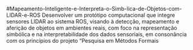 #Mapeamento-Inteligente-e-Interpreta-o-Simb-lica-de-Objetos-com-LIDAR-e-ROS
Desenvolver um protótipo computacional que integre sensores LIDAR ao sistema ROS, visando à detecção, mapeamento e aferição de objetos em ambientes reais, com foco na representação simbólica e na interpretabilidade dos dados sensoriais, em consonância com os princípios do projeto “Pesquisa em Métodos Formais
